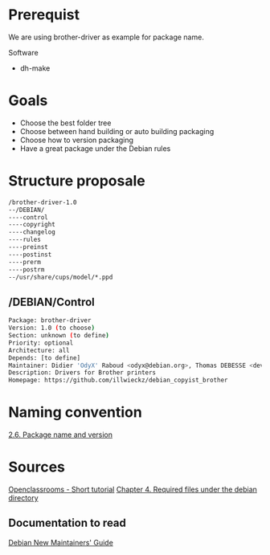 Prerequist
===========

We are using brother-driver as example for package name.

Software
* dh-make

Goals
=====

* Choose the best folder tree
* Choose between hand building or auto building packaging
* Choose how to version packaging
* Have a great package under the Debian rules

Structure proposale
===================

```sh
/brother-driver-1.0
--/DEBIAN/
----control
----copyright
----changelog
----rules
----preinst
----postinst
----prerm
----postrm
--/usr/share/cups/model/*.ppd
```

/DEBIAN/Control
---------------

```sh
Package: brother-driver
Version: 1.0 (to choose)
Section: unknown (to define)
Priority: optional
Architecture: all
Depends: [to define]
Maintainer: Didier 'OdyX' Raboud <odyx@debian.org>, Thomas DEBESSE <dev@illwieckz.net>, Samuel Dorsaz <samuel@micheldorsaz.ch>
Description: Drivers for Brother printers
Homepage: https://github.com/illwieckz/debian_copyist_brother
```

Naming convention
=================

[2.6. Package name and version](https://www.debian.org/doc/manuals/maint-guide/first.en.html#namever)

Sources
=======

[Openclassrooms - Short tutorial](http://fr.openclassrooms.com/informatique/cours/creer-un-paquet-deb)
[Chapter 4. Required files under the debian directory](https://www.debian.org/doc/manuals/maint-guide/dreq.en.html#control)

Documentation to read
---------------------

[Debian New Maintainers' Guide](https://www.debian.org/doc/manuals/maint-guide/)

